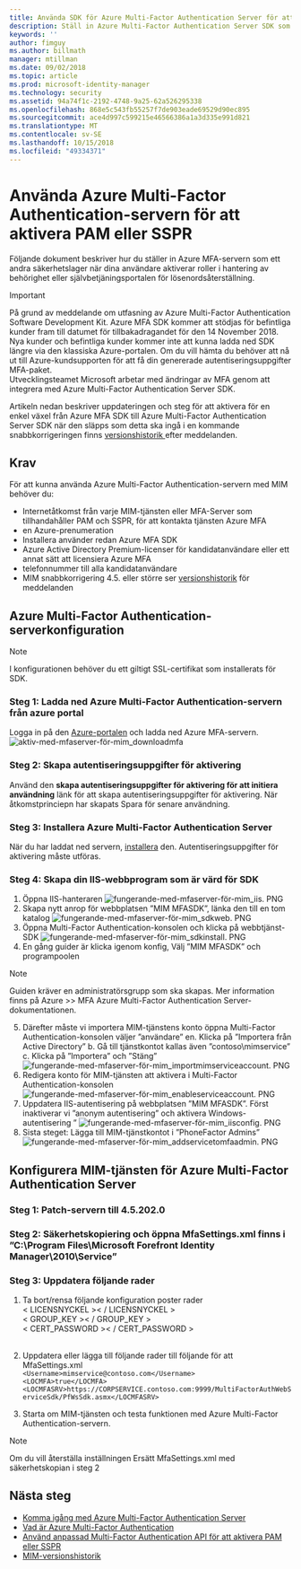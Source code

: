 ```yaml
---
title: Använda SDK för Azure Multi-Factor Authentication Server för att aktivera PAM eller SSPR scenarier | Microsoft Docs
description: Ställ in Azure Multi-Factor Authentication Server SDK som ett andra säkerhetslager när dina användare aktiverar roller i Privileged Access Management och återställning för återställning av lösenord.
keywords: ''
author: fimguy
ms.author: billmath
manager: mtillman
ms.date: 09/02/2018
ms.topic: article
ms.prod: microsoft-identity-manager
ms.technology: security
ms.assetid: 94a74f1c-2192-4748-9a25-62a526295338
ms.openlocfilehash: 868e5c543fb55257f7de903eade69529d90ec895
ms.sourcegitcommit: ace4d997c599215e46566386a1a3d335e991d821
ms.translationtype: MT
ms.contentlocale: sv-SE
ms.lasthandoff: 10/15/2018
ms.locfileid: "49334371"
---
```

# <a name="use-azure-multi-factor-authentication-server-to-activate-pam-or-sspr"></a>Använda Azure Multi-Factor Authentication-servern för att aktivera PAM eller SSPR
Följande dokument beskriver hur du ställer in Azure MFA-servern som ett andra säkerhetslager när dina användare aktiverar roller i hantering av behörighet eller självbetjäningsportalen för lösenordsåterställning.

> [!IMPORTANT]
> På grund av meddelande om utfasning av Azure Multi-Factor Authentication Software Development Kit. Azure MFA SDK kommer att stödjas för befintliga kunder fram till datumet för tillbakadragandet för den 14 November 2018. Nya kunder och befintliga kunder kommer inte att kunna ladda ned SDK längre via den klassiska Azure-portalen. Om du vill hämta du behöver att nå ut till Azure-kundsupporten för att få din genererade autentiseringsuppgifter MFA-paket. <br> Utvecklingsteamet Microsoft arbetar med ändringar av MFA genom att integrera med Azure Multi-Factor Authentication Server SDK.

Artikeln nedan beskriver uppdateringen och steg för att aktivera för en enkel växel från Azure MFA SDK till Azure Multi-Factor Authentication Server SDK när den släpps som detta ska ingå i en kommande snabbkorrigeringen finns [versionshistorik ](/reference/version-history.md) efter meddelanden. 

## <a name="prerequisites"></a>Krav

För att kunna använda Azure Multi-Factor Authentication-servern med MIM behöver du:

- Internetåtkomst från varje MIM-tjänsten eller MFA-Server som tillhandahåller PAM och SSPR, för att kontakta tjänsten Azure MFA
- en Azure-prenumeration
- Installera använder redan Azure MFA SDK
- Azure Active Directory Premium-licenser för kandidatanvändare eller ett annat sätt att licensiera Azure MFA
- telefonnummer till alla kandidatanvändare
- MIM snabbkorrigering 4.5. eller större ser [versionshistorik](/reference/version-history.md) för meddelanden

## <a name="azure-multi-factor-authentication-server-configuration"></a>Azure Multi-Factor Authentication-serverkonfiguration 
> [!NOTE] 
> I konfigurationen behöver du ett giltigt SSL-certifikat som installerats för SDK. 

### <a name="step-1-download-azure-multi-factor-authentication-server-from-the-azure-portal"></a>Steg 1: Ladda ned Azure Multi-Factor Authentication-servern från azure portal 
Logga in på den [Azure-portalen](https://portal.azure.com/) och ladda ned Azure MFA-servern.
![aktiv-med-mfaserver-för-mim_downloadmfa](media/working-with-mfaserver-for-mim/working-with-mfaserver-for-mim_downloadmfa.PNG)

### <a name="step-2-generate-activation-credentials"></a>Steg 2: Skapa autentiseringsuppgifter för aktivering
Använd den **skapa autentiseringsuppgifter för aktivering för att initiera användning** länk för att skapa autentiseringsuppgifter för aktivering. När åtkomstprinciepn har skapats Spara för senare användning.

### <a name="step-3-install-the-azure-multi-factor-authentication-server"></a>Steg 3: Installera Azure Multi-Factor Authentication Server
När du har laddat ned servern, [installera](https://docs.microsoft.com/en-us/azure/active-directory/authentication/howto-mfaserver-deploy#install-and-configure-the-mfa-server) den.  Autentiseringsuppgifter för aktivering måste utföras. 

### <a name="step-4-create-your-iis-web-application-that-will-host-the-sdk"></a>Steg 4: Skapa din IIS-webbprogram som är värd för SDK
1. Öppna IIS-hanteraren ![fungerande-med-mfaserver-för-mim_iis. PNG](media/working-with-mfaserver-for-mim/working-with-mfaserver-for-mim_iis.PNG)
2.  Skapa nytt anrop för webbplatsen ”MIM MFASDK”, länka den till en tom katalog ![fungerande-med-mfaserver-för-mim_sdkweb. PNG](media/working-with-mfaserver-for-mim/working-with-mfaserver-for-mim_sdkweb.PNG)
3. Öppna Multi-Factor Authentication-konsolen och klicka på webbtjänst-SDK ![fungerande-med-mfaserver-för-mim_sdkinstall. PNG](media/working-with-mfaserver-for-mim/working-with-mfaserver-for-mim_sdkinstall.PNG)
4. En gång guider är klicka igenom konfig, Välj ”MIM MFASDK” och programpoolen

> [!NOTE] 
> Guiden kräver en administratörsgrupp som ska skapas. Mer information finns på Azure >> MFA Azure Multi-Factor Authentication Server-dokumentationen.

5. Därefter måste vi importera MIM-tjänstens konto öppna Multi-Factor Authentication-konsolen väljer ”användare” en. Klicka på ”Importera från Active Directory” b. Gå till tjänstkontot kallas även ”contoso\mimservice” c. Klicka på ”Importera” och ”Stäng” ![fungerande-med-mfaserver-för-mim_importmimserviceaccount. PNG](media/working-with-mfaserver-for-mim/working-with-mfaserver-for-mim_importmimserviceaccount.PNG) 
6. Redigera konto för MIM-tjänsten att aktivera i Multi-Factor Authentication-konsolen ![fungerande-med-mfaserver-för-mim_enableserviceaccount. PNG](media/working-with-mfaserver-for-mim/working-with-mfaserver-for-mim_enableserviceaccount.PNG)
7. Uppdatera IIS-autentisering på webbplatsen ”MIM MFASDK”. Först inaktiverar vi ”anonym autentisering” och aktivera Windows-autentisering ” ![fungerande-med-mfaserver-för-mim_iisconfig. PNG](media/working-with-mfaserver-for-mim/working-with-mfaserver-for-mim_iisconfig.PNG)
8. Sista steget: Lägga till MIM-tjänstkontot i ”PhoneFactor Admins” ![fungerande-med-mfaserver-för-mim_addservicetomfaadmin. PNG](media/working-with-mfaserver-for-mim/working-with-mfaserver-for-mim_addservicetomfaadmin.PNG)

## <a name="configuring-the-mim-service-for-azure-multi-factor-authentication-server"></a>Konfigurera MIM-tjänsten för Azure Multi-Factor Authentication Server 

### <a name="step-1-patch-server-to-452020"></a>Steg 1: Patch-servern till 4.5.202.0
 
### <a name="step-2-backup-and-open-the-mfasettingsxml-located-in-the-cprogram-filesmicrosoft-forefront-identity-manager2010service"></a>Steg 2: Säkerhetskopiering och öppna MfaSettings.xml finns i ”C:\Program Files\Microsoft Forefront Identity Manager\2010\Service”

### <a name="step-3-update-the-following-lines"></a>Steg 3: Uppdatera följande rader
1. Ta bort/rensa följande konfiguration poster rader <br>
&LT; LICENSNYCKEL &GT;&LT; / LICENSNYCKEL &GT;<br>
&LT; GROUP_KEY &GT;&LT; / GROUP_KEY &GT;<br>
&LT; CERT_PASSWORD &GT;&LT; / CERT_PASSWORD &GT;<br>
<CertFilePath></CertFilePath><br>

2. Uppdatera eller lägga till följande rader till följande för att MfaSettings.xml <br>
`<Username>mimservice@contoso.com</Username>` <br>
`<LOCMFA>true</LOCMFA>`<br>
`<LOCMFASRV>https://CORPSERVICE.contoso.com:9999/MultiFactorAuthWebServiceSdk/PfWsSdk.asmx</LOCMFASRV>`

3. Starta om MIM-tjänsten och testa funktionen med Azure Multi-Factor Authentication-servern.

> [!NOTE] 
> Om du vill återställa inställningen Ersätt MfaSettings.xml med säkerhetskopian i steg 2


## <a name="next-steps"></a>Nästa steg

-    [Komma igång med Azure Multi-Factor Authentication Server](https://docs.microsoft.com/en-us/azure/active-directory/authentication/howto-mfaserver-deploy)
- [Vad är Azure Multi-Factor Authentication](https://docs.microsoft.com/azure/multi-factor-authentication/multi-factor-authentication)
- [Använd anpassad Multi-Factor Authentication API för att aktivera PAM eller SSPR](Working-with-custommfaserver-for-mim.md)
- [MIM-versionshistorik](./reference/version-history.md)